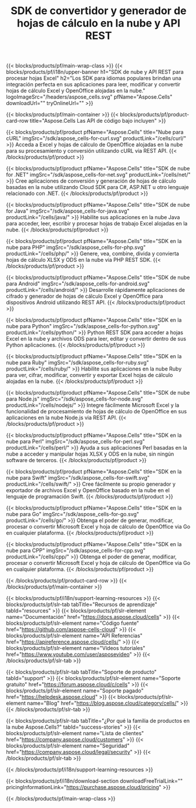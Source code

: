 ﻿---
title:  SDK de convertidor y generador de hojas de cálculo en la nube y API REST
description:  Los SDK para idiomas populares brindan una integración perfecta en sus aplicaciones para leer, modificar y convertir hojas de cálculo Excel y OpenOffice alojadas en la nube.
weight: 10
url: /es/family
---
{{< blocks/products/pf/main-wrap-class >}}
{{< blocks/products/pf/i18n/upper-banner h1="SDK de nube y API REST para procesar hojas Excel" h2="Los SDK para idiomas populares brindan una integración perfecta en sus aplicaciones para leer, modificar y convertir hojas de cálculo Excel y OpenOffice alojadas en la nube." logoImageSrc="/headers/aspose_cells.svg" pfName="Aspose.Cells" downloadUrl="" tryOnlineUrl="" >}}

{{< blocks/products/pf/main-container >}}
{{< blocks/products/pf/product-card-row title="Aspose.Cells Las API de código bajo incluyen" >}}

{{< blocks/products/pf/product pfName="Aspose.Cells" title="Nube para cURL" imgSrc="/sdk/aspose_cells-for-curl.svg" productLink="/cells/curl/" >}}
Acceda a Excel y hojas de cálculo de OpenOffice alojadas en la nube para su procesamiento y conversión utilizando cURL via REST API.
{{< /blocks/products/pf/product >}}

{{< blocks/products/pf/product pfName="Aspose.Cells" title="SDK de nube for .NET" imgSrc="/sdk/aspose_cells-for-net.svg" productLink="/cells/net/" >}}
Cree aplicaciones de conversión y generación de hojas de cálculo basadas en la nube utilizando Cloud SDK para C#, ASP.NET u otro lenguaje relacionado con .NET.
{{< /blocks/products/pf/product >}}

{{< blocks/products/pf/product pfName="Aspose.Cells" title="SDK de nube for Java" imgSrc="/sdk/aspose_cells-for-java.svg" productLink="/cells/java/" >}}
Habilite sus aplicaciones en la nube Java para acceder, leer, escribir y procesar hojas de trabajo Excel alojadas en la nube.
{{< /blocks/products/pf/product >}}

{{< blocks/products/pf/product pfName="Aspose.Cells" title="SDK en la nube para PHP" imgSrc="/sdk/aspose_cells-for-php.svg" productLink="/cells/php/" >}}
Genere, vea, combine, divida y convierta hojas de cálculo XLSX y ODS en la nube via PHP REST SDK.
{{< /blocks/products/pf/product >}}

{{< blocks/products/pf/product pfName="Aspose.Cells" title="SDK de nube para Android" imgSrc="/sdk/aspose_cells-for-android.svg" productLink="/cells/android/" >}}
Desarrolle rápidamente aplicaciones de cifrado y generador de hojas de cálculo Excel y OpenOffice para dispositivos Android utilizando REST API.
{{< /blocks/products/pf/product >}}

{{< blocks/products/pf/product pfName="Aspose.Cells" title="SDK en la nube para Python" imgSrc="/sdk/aspose_cells-for-python.svg" productLink="/cells/python/" >}}
Python REST SDK para acceder a hojas Excel en la nube y archivos ODS para leer, editar y convertir dentro de sus Python aplicaciones.
{{< /blocks/products/pf/product >}}

{{< blocks/products/pf/product pfName="Aspose.Cells" title="SDK en la nube para Ruby" imgSrc="/sdk/aspose_cells-for-ruby.svg" productLink="/cells/ruby/" >}}
Habilite sus aplicaciones en la nube Ruby para ver, cifrar, modificar, convertir y exportar Excel hojas de cálculo alojadas en la nube.
{{< /blocks/products/pf/product >}}

{{< blocks/products/pf/product pfName="Aspose.Cells" title="SDK de nube para Node.js" imgSrc="/sdk/aspose_cells-for-node.svg" productLink="/cells/nodejs/" >}}
Integre fácilmente Microsoft Excel y la funcionalidad de procesamiento de hojas de cálculo de OpenOffice en sus aplicaciones en la nube Node.js via REST API.
{{< /blocks/products/pf/product >}}

{{< blocks/products/pf/product pfName="Aspose.Cells" title="SDK en la nube para Perl" imgSrc="/sdk/aspose_cells-for-perl.svg" productLink="/cells/perl/" >}}
Ayuda a sus aplicaciones Perl basadas en la nube a acceder y manipular hojas XLSX y ODS en la nube, sin ningún software de terceros.
{{< /blocks/products/pf/product >}}

{{< blocks/products/pf/product pfName="Aspose.Cells" title="SDK en la nube para Swift" imgSrc="/sdk/aspose_cells-for-swift.svg" productLink="/cells/swift/" >}}
Cree fácilmente su propio generador y exportador de archivos Excel y OpenOffice basado en la nube en el lenguaje de programación Swift.
{{< /blocks/products/pf/product >}}

{{< blocks/products/pf/product pfName="Aspose.Cells" title="SDK en la nube para Go" imgSrc="/sdk/aspose_cells-for-go.svg" productLink="/cells/go/" >}}
Obtenga el poder de generar, modificar, procesar o convertir Microsoft Excel y hoja de cálculo de OpenOffice via Go en cualquier plataforma.
{{< /blocks/products/pf/product >}}

{{< blocks/products/pf/product pfName="Aspose.Cells" title="SDK en la nube para CPP" imgSrc="/sdk/aspose_cells-for-cpp.svg" productLink="/cells/cpp/" >}}
Obtenga el poder de generar, modificar, procesar o convertir Microsoft Excel y hoja de cálculo de OpenOffice via Go en cualquier plataforma.
{{< /blocks/products/pf/product >}}

{{< /blocks/products/pf/product-card-row >}}
{{< /blocks/products/pf/main-container >}}

{{< blocks/products/pf/i18n/support-learning-resources >}}
{{< blocks/products/pf/slr-tab tabTitle="Recursos de aprendizaje" tabId="resources" >}}
{{< blocks/products/pf/slr-element name="Documentación" href="https://docs.aspose.cloud/cells" >}}
{{< blocks/products/pf/slr-element name="Código fuente" href="https://github.com/aspose-cells-cloud" >}}
{{< blocks/products/pf/slr-element name="API Referencias" href="https://apireference.aspose.cloud/cells/" >}}
{{< blocks/products/pf/slr-element name="Vídeos tutoriales" href="https://www.youtube.com/user/asposevideo" >}}
{{< /blocks/products/pf/slr-tab >}}

{{< blocks/products/pf/slr-tab tabTitle="Soporte de producto" tabId="support" >}}
{{< blocks/products/pf/slr-element name="Soporte gratuito" href="https://forum.aspose.cloud/c/cells" >}}
{{< blocks/products/pf/slr-element name="Soporte pagado" href="https://helpdesk.aspose.cloud" >}}
{{< blocks/products/pf/slr-element name="Blog" href="https://blog.aspose.cloud/category/cells/" >}}
{{< /blocks/products/pf/slr-tab >}}

{{< blocks/products/pf/slr-tab tabTitle="¿Por qué la familia de productos en la nube Aspose.Cells?" tabId="success-stories" >}}
{{< blocks/products/pf/slr-element name="Lista de clientes" href="https://company.aspose.cloud/customers" >}}
{{< blocks/products/pf/slr-element name="Seguridad" href="https://company.aspose.cloud/legal/security" >}}
{{< /blocks/products/pf/slr-tab >}}

{{< /blocks/products/pf/i18n/support-learning-resources >}}

{{< blocks/products/pf/i18n/download-section downloadFreeTrialLink="" pricingInformationLink="https://purchase.aspose.cloud/pricing" >}}

{{< /blocks/products/pf/main-wrap-class >}}
